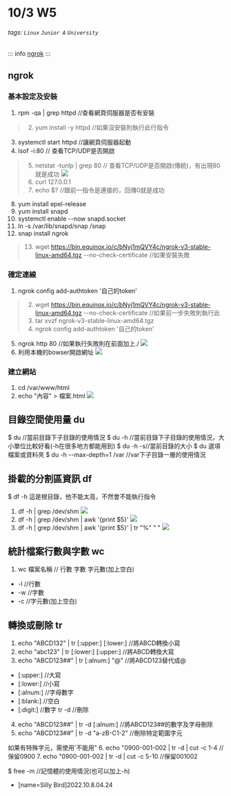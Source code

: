 # 10/3 W5
###### tags: `Linux` `Junior A` `University`
::: info
[ngrok](https://askie.today/ngrok-localhost-server-settings/)
:::
## ngrok
### 基本設定及安裝
1. rpm -qa | grep httpd  //查看網頁伺服器是否有安裝
> 2. yum install -y httpd //如果沒安裝則執行此行指令
3. systemctl start httpd  //讓網頁伺服器起動
4. lsof -i:80  // 查看TCP/UDP是否開啟
> 5. netstat -tunlp | grep 80  // 查看TCP/UDP是否開啟(傳統)，有出現80就是成功
![](https://i.imgur.com/hOqkO1b.png)
> 6. curl 127.0.0.1
> 7. echo $? //跟前一指令是連接的，回傳0就是成功
8. yum install epel-release
9. yum install snapd
10. systemctl enable --now snapd.socket
11. ln -s /var/lib/snapd/snap /snap
12. snap install ngrok
> 13. wget https://bin.equinox.io/c/bNyj1mQVY4c/ngrok-v3-stable-linux-amd64.tgz --no-check-certificate //如果安裝失敗


### 確定連線
1. ngrok config add-authtoken '自己的token'
> 2. wget https://bin.equinox.io/c/bNyj1mQVY4c/ngrok-v3-stable-linux-amd64.tgz --no-check-certificate //如果前一步失敗則執行此
> 3. tar xvzf ngrok-v3-stable-linux-amd64.tgz
> 4. ngrok config add-authtoken '自己的token'
5. ngrok http 80 //如果執行失敗則在前面加上./
![](https://i.imgur.com/SIfsJh6.png)
6. 利用本機的bowser開啟網址
![](https://i.imgur.com/yL0kYA7.png)

### 建立網站
1. cd /var/www/html
2. echo "內容" > 檔案.html
![](https://i.imgur.com/WkZmXBV.png)

## 目錄空間使用量 du
$ du //當前目錄下子目錄的使用情況
$ du -h //當前目錄下子目錄的使用情況，大小單位比較好看(-h在很多地方都能用到)
$ du -h -s//當前目錄的大小
$ du 選項 檔案或資料夾
$ du -h --max-depth=1 /var  //var下子目錄一層的使用情況
## 掛載的分割區資訊 df
$ df -h
這是根目錄，他不能太高，不然會不能執行指令
1. df -h | grep /dev/shm 
 ![](https://i.imgur.com/oehSCHU.png)
2. df -h | grep /dev/shm | awk '{print $5}'
![](https://i.imgur.com/GGVn3mG.png)
3. df -h | grep /dev/shm | awk '{print $5}' | tr "%" " "
![](https://i.imgur.com/iypPGxB.png)
## 統計檔案行數與字數 wc
1. wc 檔案名稱 // 行數 字數 字元數(加上空白)
* -l //行數
* -w //字數
* -c //字元數(加上空白)

## 轉換或刪除 tr
1. echo "ABCD132" | tr [:upper:] [:lower:] //將ABCD轉換小寫
2. echo "abc123" | tr [:lower:] [:upper:] //將ABCD轉換大寫
3. echo "ABCD123##" | tr [:alnum:] "@" //將ABCD123替代成@
* [:upper:] //大寫
* [:lower:] //小寫
* [:alnum:] //字母數字
* [:blank:] //空白
* [:digit:] //數字
tr -d //刪除
4. echo "ABCD123##" | tr -d [:alnum:] //將ABCD123##的數字及字母刪除
5. echo "ABCD123##" | tr -d "a-zB-C1-2" //刪除特定範圍字元

如果有特殊字元，需使用'不能用"
6. echo "0900-001-002 | tr -d | cut -c 1-4  //保留0900
7. echo "0900-001-002 | tr -d | cut -c 5-10 //保留001002


$ free -m //記憶體的使用情況(也可以加上-h)

- [name=Silly Bird]2022.10.8.04.24